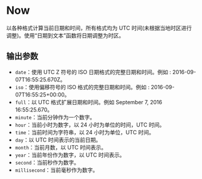 # Now

以各种格式计算当前日期和时间，所有格式均为 UTC 时间(未根据当地时区进行调整)。使用“日期到文本”函数将日期调整为时区。

## 输出参数

- `date`：使用 UTC Z 符号的 ISO 日期格式的完整日期和时间。例如 : 2016-09-07T16:55:25.670Z。
- `iso`：使用偏移符号的 ISO 格式的完整日期和时间。例如 : 2016-09-07T16:55:25+00:00。
- `full`：以 UTC 格式扩展日期和时间。例如 September 7, 2016 16:55:25.670。
- `minute`：当前分钟作为一个数字。
- `hour`：当前小时为数字，以 24 小时为单位的时间，UTC 时间。
- `time`：当前时间为字符串，以 24 小时为单位，UTC 时间。
- `day`：以 UTC 时间表示的当前日期。
- `month`：当前月数，以 UTC 时间表示。
- `year`：当前年份作为数字，以 UTC 时间表示。
- `second`：当前秒作为数字。
- `millisecond`：当前毫秒作为数字。
